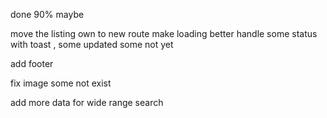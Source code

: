 
done 90% maybe 

move the listing own to new route
make loading better
handle some status with toast , some updated some not yet

add footer

fix image some not exist

add more data for wide range search
